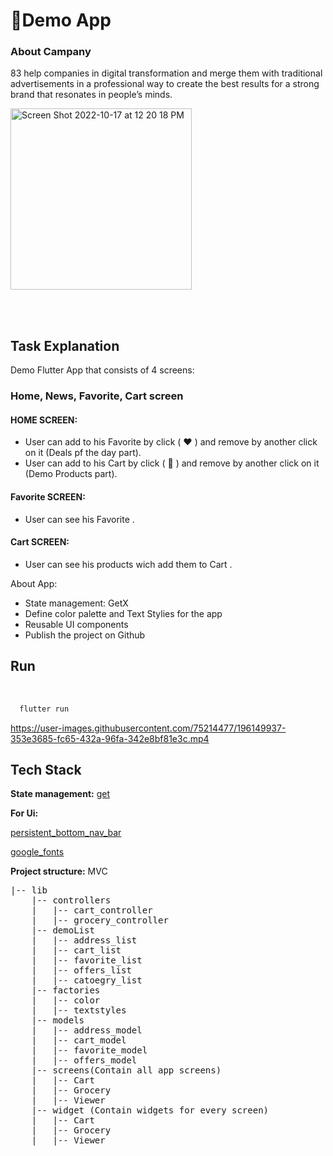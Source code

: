 
# 🚀Demo App

### About Campany
83 help companies in digital transformation and merge them with traditional advertisements in a professional way to create the best results for a strong brand that resonates in people’s minds.

<img width="290" alt="Screen Shot 2022-10-17 at 12 20 18 PM" src="https://user-images.githubusercontent.com/75214477/196141263-4a62d5b7-6e37-4916-9a17-38ab87ec0838.png">

<br><br>
## Task Explanation

Demo Flutter App that consists of 4 screens:
### Home, News, Favorite, Cart screen
  #### HOME SCREEN:
  * User can add to his Favorite by click ( :heart: ) and remove by another click on it (Deals pf the day part).
  * User can add to his Cart by click ( :shopping_cart: ) and remove by another click on it (Demo Products part).

  #### Favorite SCREEN:
  * User can see his Favorite .
  
  #### Cart SCREEN:
  * User can see his products wich add them to Cart .
  
  
  About App:

* State management: GetX
* Define color palette and Text Stylies for the app
* Reusable UI components 
* Publish the project on Github




## Run
<br>

```bash
  flutter run
```




https://user-images.githubusercontent.com/75214477/196149937-353e3685-fc65-432a-96fa-342e8bf81e3c.mp4




## Tech Stack

**State management:** [get](https://pub.dev/packages/get)

**For Ui:** 

[persistent_bottom_nav_bar](https://pub.dev/packages/persistent_bottom_nav_bar)

[google_fonts](https://pub.dev/packages/google_fonts)


**Project structure:** MVC


<pre>
|-- lib
    |-- controllers
    |   |-- cart_controller
    |   |-- grocery_controller 
    |-- demoList
    |   |-- address_list
    |   |-- cart_list
    |   |-- favorite_list
    |   |-- offers_list
    |   |-- catoegry_list
    |-- factories
    |   |-- color
    |   |-- textstyles
    |-- models
    |   |-- address_model
    |   |-- cart_model
    |   |-- favorite_model
    |   |-- offers_model
    |-- screens(Contain all app screens)
    |   |-- Cart
    |   |-- Grocery
    |   |-- Viewer
    |-- widget (Contain widgets for every screen)
    |   |-- Cart
    |   |-- Grocery
    |   |-- Viewer


</pre>

